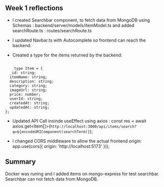 ## Week 1 reflections

- I created Searchbar component, to fetch data from MongoDB using Schemas : backend/server/models/itemModel.ts
  and added searchRoute.ts : routes/searchRoute.ts

- I updated Navbar.ts with Autocomplete
so frontend can reach the backend.

- Created a type for the items returned by the backend:
<code>
    type Item = {
  _id: string;
  itemName: string;
  description: string;
  category: string;
  imageUrl: string;
  price: number;
  userId: string;
  createdAt: string;
  updatedAt: string;
};
</code>

- Updated API Call insinde useEffect using axios :
  const res = await axios.get<Item[]>(`http://localhost:3000/api/items/search?q=${encodeURIComponent(searchTerm)}`);

- I changed CORS middleware to allow the actual frontend origin:
  app.use(cors({ origin: 'http://localhost:5173' }));

## Summary

Docker was runing and I added items on mongo-express for test searchbar.
Searchbar can not fetch data from MongoDB.

